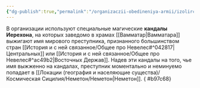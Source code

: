 ```yaml
---
{"dg-publish":true,"permalink":"/organizaczii-obedineniya-armii/izolirczel/","dgPassFrontmatter":true}
---
```


В организации используют специальные магические **кандалы Иерехона**, на которых заведомо в храмах [[Вамматар\|Вамматара]] выжигают имя мирового преступника, признанного большинством стран [[История и с ней связанное/Общее про Невелес#^042817\|Центральных]] или [[История и с ней связанное/Общее про Невелес#^ac49b2\|Восточных Держав]].
Надев эти кандалы на того, чье имя выжженно на кандалах, преступник моментально и неминуемо попадает в [[Локации (география и населяющие существа)/Космическая Сицилия/Неметон/Неметон\|Неметон]].
{ #b97c68}
